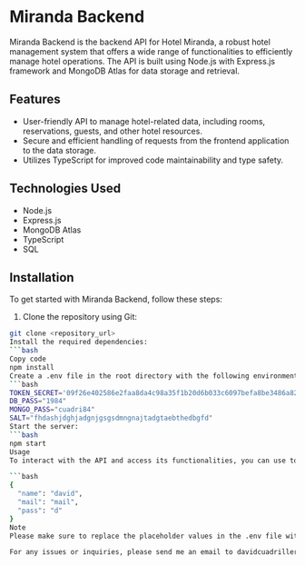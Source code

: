 # Miranda Backend

Miranda Backend is the backend API for Hotel Miranda, a robust hotel management system that offers a wide range of functionalities to efficiently manage hotel operations. The API is built using Node.js with Express.js framework and MongoDB Atlas for data storage and retrieval.

## Features

- User-friendly API to manage hotel-related data, including rooms, reservations, guests, and other hotel resources.
- Secure and efficient handling of requests from the frontend application to the data storage.
- Utilizes TypeScript for improved code maintainability and type safety.

## Technologies Used

- Node.js
- Express.js
- MongoDB Atlas
- TypeScript
- SQL

## Installation

To get started with Miranda Backend, follow these steps:

1. Clone the repository using Git:

```bash
git clone <repository_url>
Install the required dependencies:
```bash
Copy code
npm install
Create a .env file in the root directory with the following environment variables:
```bash
TOKEN_SECRET='09f26e402586e2faa8da4c98a35f1b20d6b033c6097befa8be3486a829587fe2f90a832bd3ff9d42710a4da095a2ce285b009f0c3730cd9b8e1af3eb84df6611'
DB_PASS="1984"
MONGO_PASS="cuadri84"
SALT="fhdashjdghjadgnjgsgsdmngnajtadgtaebthedbgfd"
Start the server:
```bash
npm start
Usage
To interact with the API and access its functionalities, you can use tools like Postman. To make a POST request for the Login, include the following JSON object in the request body:

```bash
{
  "name": "david",
  "mail": "mail",
  "pass": "d"
}
Note
Please make sure to replace the placeholder values in the .env file with your actual sensitive data for a secure setup.

For any issues or inquiries, please send me an email to davidcuadrillerosaura@gmail.com.
